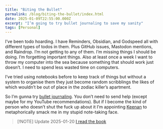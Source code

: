 ```yaml
---
title: "Biting the Bullet"
permalink: /blog/biting-the-bullet/index.html
date: 2025-01-09T22:55:00.000Z
excerpt: "I’m going to try bullet journaling to save my sanity"
tags: [Personal]
---
```


I’ve been todo hoarding. I have Reminders, Obsidian, and Godspeed all with different types of todos in them. Plus GitHub issues, Mastodon mentions, and Raindrop. I’m not getting to any of them. I’m missing things I should be doing. I’m forgetting important things. Also at least once a week I want to throw my computer into the sea because something that should work just doesn’t. I need to spend less wasted time on computers. 

I’ve tried using notebooks before to keep track of things but without a system to organise them they just become random scribblings the likes of which wouldn’t be out of place in the zodiac killer’s apartment. 

So I’m gunna try [bullet journaling](https://bulletjournal.com/). You don’t need to send help (except maybe for my YouTube recommendations). But if I become the kind of person who doesn’t shut the fuck up about it I’m appointing [Keenan](https://gkeenan.co/) to metaphorically smack me in my stupid note-taking face.

> [!NOTE] Update 2025-01-20
> [I read the book](https://rknight.me/almanac/books/2025-01-20-the-bullet-journal-method/)